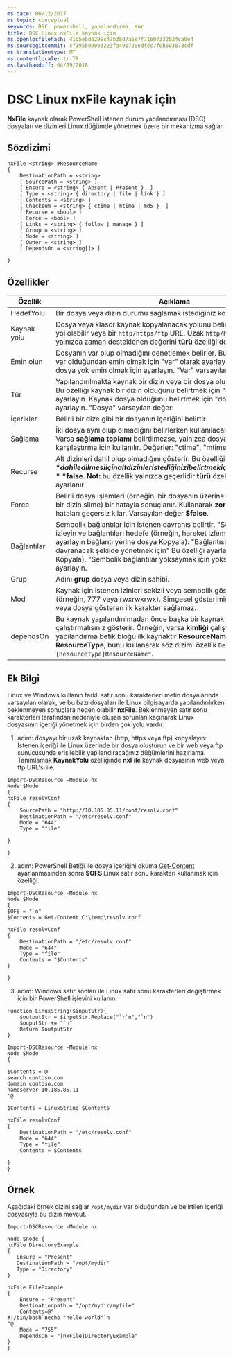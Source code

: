 ```yaml
---
ms.date: 06/12/2017
ms.topic: conceptual
keywords: DSC, powershell, yapılandırma, Kur
title: DSC Linux nxFile kaynak için
ms.openlocfilehash: 41b5ebde299c47b38d7a6e7f71607332b24ca0e4
ms.sourcegitcommit: cf195b090b3223fa4917206dfec7f0b603873cdf
ms.translationtype: MT
ms.contentlocale: tr-TR
ms.lasthandoff: 04/09/2018
---
```

# <a name="dsc-for-linux-nxfile-resource"></a>DSC Linux nxFile kaynak için

**NxFile** kaynak olarak PowerShell istenen durum yapılandırması (DSC) dosyaları ve dizinleri Linux düğümde yönetmek üzere bir mekanizma sağlar.

## <a name="syntax"></a>Sözdizimi

```
nxFile <string> #ResourceName
{
    DestinationPath = <string>
    [ SourcePath = <string> ]
    [ Ensure = <string> { Absent | Present }  ]
    [ Type = <string> { directory | file | link } ]
    [ Contents = <string> ]
    [ Checksum = <string> { ctime | mtime | md5 }  ]
    [ Recurse = <bool> ]
    [ Force = <bool> ]
    [ Links = <string> { follow | manage } ]
    [ Group = <string> ]
    [ Mode = <string> ]
    [ Owner = <string> ]
    [ DependsOn = <string[]> ]

}
```

## <a name="properties"></a>Özellikler

|  Özellik |  Açıklama |
|---|---|
| HedefYolu| Bir dosya veya dizin durumu sağlamak istediğiniz konumu belirtir.|
| Kaynak yolu| Dosya veya klasör kaynak kopyalanacak yolunu belirtir. Bu yol, yerel bir yol olabilir veya bir `http/https/ftp` URL. Uzak `http/https/ftp` URL'leri, yalnızca zaman desteklenen değerini **türü** özelliği dosyasıdır.|
| Emin olun| Dosyanın var olup olmadığını denetlemek belirler. Bu özelliği dosyanın var olduğundan emin olmak için "var" olarak ayarlayın. "Mevcut için" dosya yok emin olmak için ayarlayın. "Var" varsayılan değerdir.|
| Tür| Yapılandırılmakta kaynak bir dizin veya bir dosya olup olmadığını belirtir. Bu özelliği kaynak bir dizin olduğunu belirtmek için "dizin" olarak ayarlayın. Kaynak dosya olduğunu belirtmek için "dosyası için" olarak ayarlayın. "Dosya" varsayılan değer:|
| İçerikler| Belirli bir dize gibi bir dosyanın içeriğini belirtir.|
| Sağlama| İki dosya aynı olup olmadığını belirlerken kullanılacak türünü tanımlar. Varsa **sağlama toplamı** belirtilmezse, yalnızca dosya veya dizin adı karşılaştırma için kullanılır. Değerler: "ctime", "mtime" veya "md5".|
| Recurse| Alt dizinleri dahil olup olmadığını gösterir. Bu özelliği ayarlamak **$true** dahil edilmesi için alt dizinler istediğinizi belirtmek için. Varsayılan değer **$false**. **Not:** bu özellik yalnızca geçerlidir **türü** özelliği dizinine ayarlanır.|
| Force| Belirli dosya işlemleri (örneğin, bir dosyanın üzerine veya boş olmayan bir dizin silme) bir hatayla sonuçlanır. Kullanarak **zorla** özelliği gibi hataları geçersiz kılar. Varsayılan değer **$false**.|
| Bağlantılar| Sembolik bağlantılar için istenen davranış belirtir. "Sembolik bağlantılar izleyin ve bağlantıları hedefe (örneğin, hareket izlemek için" Bu özelliği ayarlayın bağlantı yerine dosya Kopyala). "Bağlantısına (örneğin, davranacak şekilde yönetmek için" Bu özelliği ayarlayın Bağlantıyı Kopyala). "Sembolik bağlantılar yoksaymak için yoksay'a için" Bu özelliği ayarlayın.|
| Grup| Adını **grup** dosya veya dizin sahibi.|
| Mod| Kaynak için istenen izinleri sekizli veya sembolik gösterimde belirtir. (örneğin, 777 veya rwxrwxrwx). Simgesel gösterimini kullanarak, dizin veya dosya gösteren ilk karakter sağlamaz.|
| dependsOn | Bu kaynak yapılandırılmadan önce başka bir kaynak yapılandırmasını çalıştırmalısınız gösterir. Örneğin, varsa **kimliği** çalıştırmak istediğiniz yapılandırma betik bloğu ilk kaynaktır **ResourceName** ve türünü **ResourceType**, bunu kullanarak söz dizimi özellik `DependsOn = "[ResourceType]ResourceName"`.|

## <a name="additional-information"></a>Ek Bilgi


Linux ve Windows kullanın farklı satır sonu karakterleri metin dosyalarında varsayılan olarak, ve bu bazı dosyaları ile Linux bilgisayarda yapılandırılırken beklenmeyen sonuçlara neden olabilir __nxFile__. Beklenmeyen satır sonu karakterleri tarafından nedeniyle oluşan sorunları kaçınarak Linux dosyasının içeriği yönetmek için birden çok yolu vardır:

1. adım: dosyayı bir uzak kaynaktan (http, https veya ftp) kopyalayın: İstenen içeriği ile Linux üzerinde bir dosya oluşturun ve bir web veya ftp sunucusunda erişilebilir yapılandıracağınız düğümlerini hazırlama. Tanımlamak __KaynakYolu__ özelliğinde __nxFile__ kaynak dosyasının web veya ftp URL'si ile.

```
Import-DSCResource -Module nx
Node $Node
{
nxFile resolvConf
{
    SourcePath = "http://10.185.85.11/conf/resolv.conf"
    DestinationPath = "/etc/resolv.conf"
    Mode = "644"
    Type = "file"

}

}
```


2. adım: PowerShell Betiği ile dosya içeriğini okuma [Get-Content](https://technet.microsoft.com/library/hh849787.aspx) ayarlanmasından sonra __$OFS__ Linux satır sonu karakteri kullanmak için özelliği.


```
Import-DSCResource -Module nx
Node $Node
{
$OFS = "`n"
$Contents = Get-Content C:\temp\resolv.conf

nxFile resolvConf
{
    DestinationPath = "/etc/resolv.conf"
    Mode = "644"
    Type = "file"
    Contents = "$Contents"
}

}
```


3. adım: Windows satır sonları ile Linux satır sonu karakterleri değiştirmek için bir PowerShell işlevini kullanın.

```
Function LinuxString($inputStr){
    $outputStr = $inputStr.Replace("`r`n","`n")
    $ouputStr += "`n"
    Return $outputStr
}

Import-DSCResource -Module nx
Node $Node
{

$Contents = @'
search contoso.com
domain contoso.com
nameserver 10.185.85.11
'@

$Contents = LinuxString $Contents

nxFile resolvConf
{
    DestinationPath = "/etc/resolv.conf"
    Mode = "644"
    Type = "file"
    Contents = $Contents

}
}
```

## <a name="example"></a>Örnek

Aşağıdaki örnek dizini sağlar `/opt/mydir` var olduğundan ve belirtilen içeriği dosyasıyla bu dizin mevcut.

```
Import-DSCResource -Module nx

Node $node {
nxFile DirectoryExample
{
   Ensure = "Present"
   DestinationPath = "/opt/mydir"
   Type = "Directory"
}

nxFile FileExample
{
    Ensure = "Present"
    Destinationpath = "/opt/mydir/myfile"
    Contents=@"
#!/bin/bash`necho "hello world"`n
"@
    Mode = “755”
    DependsOn = "[nxFile]DirectoryExample"
}
}
```